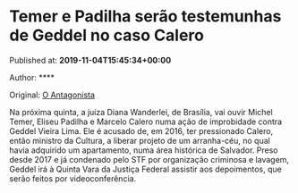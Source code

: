 
# Temer e Padilha serão testemunhas de Geddel no caso Calero

Published at: **2019-11-04T15:45:34+00:00**

Author: ****

Original: [O Antagonista](https://www.oantagonista.com/brasil/temer-e-padilha-serao-testemunhas-de-geddel-no-caso-calero/)

Na próxima quinta, a juíza Diana Wanderlei, de Brasília, vai ouvir Michel Temer, Eliseu Padilha e Marcelo Calero numa ação de improbidade contra Geddel Vieira Lima.
Ele é acusado de, em 2016, ter pressionado Calero, então ministro da Cultura, a liberar projeto de um arranha-céu, no qual havia adquirido um apartamento, numa área histórica de Salvador.
Preso desde 2017 e já condenado pelo STF por organização criminosa e lavagem, Geddel irá à Quinta Vara da Justiça Federal assistir aos depoimentos, que serão feitos por videoconferência.
